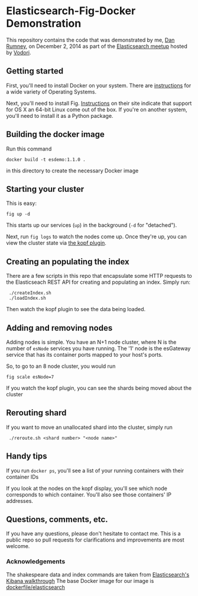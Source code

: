 # Elasticsearch-Fig-Docker Demonstration

This repository contains the code that was demonstrated by me, [Dan Rumney](dan.rumney@vodori.com), on December 2, 2014 as part of
the [Elasticsearch meetup](http://www.meetup.com/Elasticsearch-User-Group-Chicago/events/218664265/) hosted by [Vodori](http://vodori.com).

## Getting started

First, you'll need to install Docker on your system. There are [instructions](https://docs.docker.com/installation/) for a wide variety of Operating Systems.

Next, you'll need to install Fig. [Instructions](http://www.fig.sh/install.html) on their site indicate that support for OS X an 64-bit Linux come out of the box. If you're on another system, you'll need to install it as a Python package.

## Building the docker image

Run this command

    docker build -t esdemo:1.1.0 .

 in this directory to create the necessary Docker image

## Starting your cluster

This is easy:

    fig up -d

 This starts up our services (`up`) in the background (`-d` for "detached").

 Next, run `fig logs` to watch the nodes come up. Once they're up, you can view the cluster state via [the kopf plugin](http://localhost:9200/_plugin/kopf).

## Creating an populating the index

There are a few scripts in this repo that encapsulate some HTTP requests to the Elasticseach REST API for creating and populating an index.
Simply run:

     ./createIndex.sh 
     ./loadIndex.sh

Then watch the kopf plugin to see the data being loaded.

## Adding and removing nodes

Adding nodes is simple. You have an N+1 node cluster, where N is the number of `esNode` services you have running. The '1' node is the esGateway service that has its container ports mapped to your host's ports.

So, to go to an 8 node cluster, you would run

    fig scale esNode=7

If you watch the kopf plugin, you can see the shards being moved about the cluster


## Rerouting shard

 If you want to move an unallocated shard into the cluster, simply run

     ./reroute.sh <shard number> "<node name>"

## Handy tips

If you run `docker ps`, you'll see a list of your running containers with their container IDs

If you look at the nodes on the kopf display, you'll see which node corresponds to which container. You'll also see those containers' IP addresses.

## Questions, comments, etc.

If you have any questions, please don't hesitate to contact me. This is a public repo so pull requests for clarifications and improvements are most welcome.


### Acknowledgements

The shakespeare data and index commands are taken from [Elasticsearch's Kibana walkthrough](http://www.elasticsearch.org/guide/en/kibana/current/using-kibana-for-the-first-time.html)
The base Docker image for our image is [dockerfile/elasticsearch](https://github.com/dockerfile/elasticsearch/blob/master/Dockerfile)